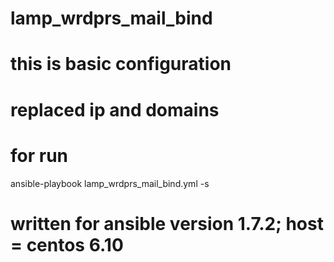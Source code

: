 # lamp_wrdprs_mail_bind
# this is basic configuration
# replaced ip and domains
# for run 
ansible-playbook lamp_wrdprs_mail_bind.yml -s
# written for ansible version 1.7.2; host = centos 6.10

